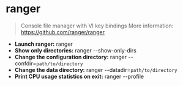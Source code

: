 # ranger
> Console file manager with VI key bindings
> More information: <https://github.com/ranger/ranger>
- **Launch ranger:**
ranger
- **Show only directories:**
ranger --show-only-dirs
- **Change the configuration directory:**
ranger --confdir=`path/to/directory`
- **Change the data directory:**
ranger --datadir=`path/to/directory`
- **Print CPU usage statistics on exit:**
ranger --profile
